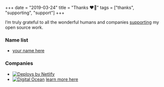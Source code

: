 +++
date = "2019-03-24"
title = "Thanks ❤️🙌"
tags = ["thanks", "supporting", "support"]
+++

I’m truly grateful to all the wonderful humans and companies [supporting](https://github.com/sponsors/avelino) my open source work.

### Name list

- [your name here](mailto:avelinorun+oss@gmail.com)

### Companies

- [![Deploys by Netlify](https://www.netlify.com/img/global/badges/netlify-dark.svg)](https://www.netlify.com?utm_medium=opensource&utm_source=awesome-go)
- [![Digital Ocean](/sponsors/do_logo_horizontal_blue-210.png)](https://m.do.co/c/bd3b723c0a36?utm_medium=opensource&utm_source=awesome-go) [learn more here](https://twitter.com/avelinorun/status/1293969216417214466)
